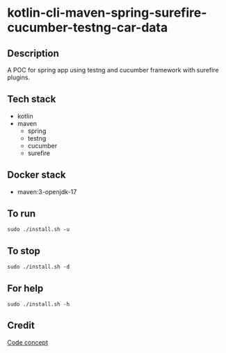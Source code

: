 # kotlin-cli-maven-spring-surefire-cucumber-testng-car-data

## Description
A POC for spring app using testng
and cucumber framework with surefire
plugins.

## Tech stack
- kotlin
- maven
  - spring
  - testng
  - cucumber
  - surefire

## Docker stack
- maven:3-openjdk-17

## To run
`sudo ./install.sh -u`

## To stop
`sudo ./install.sh -d`

## For help
`sudo ./install.sh -h`

## Credit
[Code concept](https://github.com/eugenp/tutorials/tree/master/testing-modules/testng)
